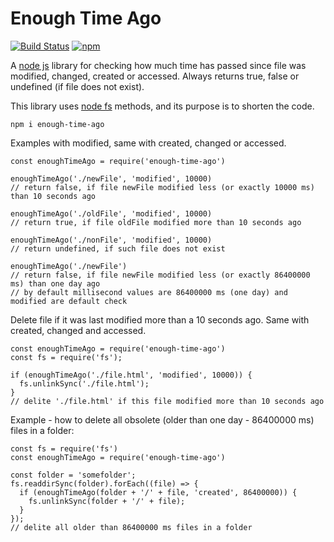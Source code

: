 # Enough Time Ago

[![Build Status](https://travis-ci.com/Ganevru/enough-time-ago.svg?branch=master)](https://travis-ci.com/Ganevru/enough-time-ago)
[![npm](https://img.shields.io/npm/v/enough-time-ago.svg?style=flat-square)](http://npm.im/enough-time-ago)

A [node js](https://nodejs.org/) library for checking how much time has passed since file was modified, changed, created or accessed. Always returns true, false or undefined (if file does not exist).

This library uses [node fs](https://nodejs.org/api/fs.html) methods, and its purpose is to shorten the code.

```{}
npm i enough-time-ago
```

Examples with modified, same with created, changed or accessed.

```{js}
const enoughTimeAgo = require('enough-time-ago')

enoughTimeAgo('./newFile', 'modified', 10000)
// return false, if file newFile modified less (or exactly 10000 ms) than 10 seconds ago

enoughTimeAgo('./oldFile', 'modified', 10000)
// return true, if file oldFile modified more than 10 seconds ago

enoughTimeAgo('./nonFile', 'modified', 10000)
// return undefined, if such file does not exist

enoughTimeAgo('./newFile')
// return false, if file newFile modified less (or exactly 86400000 ms) than one day ago
// by default millisecond values are 86400000 ms (one day) and modified are default check
```

Delete file if it was last modified more than a 10 seconds ago.
Same with created, changed and accessed.

```{js}
const enoughTimeAgo = require('enough-time-ago')
const fs = require('fs');

if (enoughTimeAgo('./file.html', 'modified', 10000)) {
  fs.unlinkSync('./file.html');
}
// delite './file.html' if this file modified more than 10 seconds ago
```

Example - how to delete all obsolete (older than one day - 86400000 ms) files in a folder:

```{js}
const fs = require('fs')
const enoughTimeAgo = require('enough-time-ago')

const folder = 'somefolder';
fs.readdirSync(folder).forEach((file) => {
  if (enoughTimeAgo(folder + '/' + file, 'created', 86400000)) {
    fs.unlinkSync(folder + '/' + file);
  }
});
// delite all older than 86400000 ms files in a folder
```
